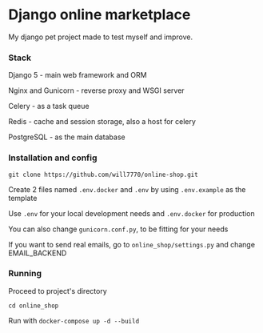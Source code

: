 # Django online marketplace

My django pet project made to test myself and improve.

### Stack

Django 5 - main web framework and ORM

Nginx and Gunicorn - reverse proxy and WSGI server
 
Celery - as a task queue

Redis - cache and session storage, also a host for celery

PostgreSQL - as the main database

### Installation and config
`git clone https://github.com/will7770/online-shop.git`


Create 2 files named `.env.docker` and `.env` by using `.env.example` as the template

Use `.env` for your local development needs and `.env.docker` for production

You can also change `gunicorn.conf.py`, to be fitting for your needs

If you want to send real emails, go to `online_shop/settings.py` and change EMAIL_BACKEND

### Running
Proceed to project's directory

`cd online_shop`

Run with `docker-compose up -d --build`